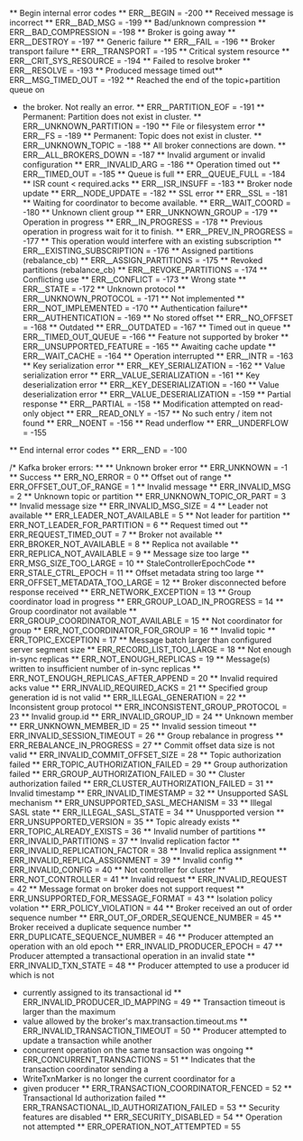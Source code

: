 ** Begin internal error codes **
ERR__BEGIN = -200 
** Received message is incorrect **
ERR__BAD_MSG = -199 
** Bad/unknown compression **
ERR__BAD_COMPRESSION = -198 
** Broker is going away **
ERR__DESTROY = -197 
** Generic failure **
ERR__FAIL = -196 
** Broker transport failure **
ERR__TRANSPORT = -195 
** Critical system resource **
ERR__CRIT_SYS_RESOURCE = -194 
** Failed to resolve broker **
ERR__RESOLVE = -193 
** Produced message timed out**
ERR__MSG_TIMED_OUT = -192 
** Reached the end of the topic+partition queue on
* the broker. Not really an error. **
ERR__PARTITION_EOF = -191 
** Permanent: Partition does not exist in cluster. **
ERR__UNKNOWN_PARTITION = -190 
** File or filesystem error **
ERR__FS = -189 
** Permanent: Topic does not exist in cluster. **
ERR__UNKNOWN_TOPIC = -188 
** All broker connections are down. **
ERR__ALL_BROKERS_DOWN = -187 
** Invalid argument  or invalid configuration **
ERR__INVALID_ARG = -186 
** Operation timed out **
ERR__TIMED_OUT = -185 
** Queue is full **
ERR__QUEUE_FULL = -184 
** ISR count < required.acks **
ERR__ISR_INSUFF = -183 
** Broker node update **
ERR__NODE_UPDATE = -182 
** SSL error **
ERR__SSL = -181 
** Waiting for coordinator to become available. **
ERR__WAIT_COORD = -180 
** Unknown client group **
ERR__UNKNOWN_GROUP = -179 
** Operation in progress **
ERR__IN_PROGRESS = -178 
** Previous operation in progress  wait for it to finish. **
ERR__PREV_IN_PROGRESS = -177 
** This operation would interfere with an existing subscription **
ERR__EXISTING_SUBSCRIPTION = -176 
** Assigned partitions (rebalance_cb) **
ERR__ASSIGN_PARTITIONS = -175 
** Revoked partitions (rebalance_cb) **
ERR__REVOKE_PARTITIONS = -174 
** Conflicting use **
ERR__CONFLICT = -173 
** Wrong state **
ERR__STATE = -172 
** Unknown protocol **
ERR__UNKNOWN_PROTOCOL = -171 
** Not implemented **
ERR__NOT_IMPLEMENTED = -170 
** Authentication failure**
ERR__AUTHENTICATION = -169 
** No stored offset **
ERR__NO_OFFSET = -168 
** Outdated **
ERR__OUTDATED = -167 
** Timed out in queue **
ERR__TIMED_OUT_QUEUE = -166 
** Feature not supported by broker **
ERR__UNSUPPORTED_FEATURE = -165 
** Awaiting cache update **
ERR__WAIT_CACHE = -164 
** Operation interrupted **
ERR__INTR = -163 
** Key serialization error **
ERR__KEY_SERIALIZATION = -162 
** Value serialization error **
ERR__VALUE_SERIALIZATION = -161 
** Key deserialization error **
ERR__KEY_DESERIALIZATION = -160 
** Value deserialization error **
ERR__VALUE_DESERIALIZATION = -159 
** Partial response **
ERR__PARTIAL = -158 
** Modification attempted on read-only object **
ERR__READ_ONLY = -157 
** No such entry / item not found **
ERR__NOENT = -156 
** Read underflow **
ERR__UNDERFLOW = -155 

** End internal error codes **
ERR__END = -100 

/* Kafka broker errors: **
** Unknown broker error **
ERR_UNKNOWN = -1 
** Success **
ERR_NO_ERROR = 0 
** Offset out of range **
ERR_OFFSET_OUT_OF_RANGE = 1 
** Invalid message **
ERR_INVALID_MSG = 2 
** Unknown topic or partition **
ERR_UNKNOWN_TOPIC_OR_PART = 3 
** Invalid message size **
ERR_INVALID_MSG_SIZE = 4 
** Leader not available **
ERR_LEADER_NOT_AVAILABLE = 5 
** Not leader for partition **
ERR_NOT_LEADER_FOR_PARTITION = 6 
** Request timed out **
ERR_REQUEST_TIMED_OUT = 7 
** Broker not available **
ERR_BROKER_NOT_AVAILABLE = 8 
** Replica not available **
ERR_REPLICA_NOT_AVAILABLE = 9 
** Message size too large **
ERR_MSG_SIZE_TOO_LARGE = 10 
** StaleControllerEpochCode **
ERR_STALE_CTRL_EPOCH = 11 
** Offset metadata string too large **
ERR_OFFSET_METADATA_TOO_LARGE = 12 
** Broker disconnected before response received **
ERR_NETWORK_EXCEPTION = 13 
** Group coordinator load in progress **
ERR_GROUP_LOAD_IN_PROGRESS = 14 
** Group coordinator not available **
ERR_GROUP_COORDINATOR_NOT_AVAILABLE = 15 
** Not coordinator for group **
ERR_NOT_COORDINATOR_FOR_GROUP = 16 
** Invalid topic **
ERR_TOPIC_EXCEPTION = 17 
** Message batch larger than configured server segment size **
ERR_RECORD_LIST_TOO_LARGE = 18 
** Not enough in-sync replicas **
ERR_NOT_ENOUGH_REPLICAS = 19 
** Message(s) written to insufficient number of in-sync replicas **
ERR_NOT_ENOUGH_REPLICAS_AFTER_APPEND = 20 
** Invalid required acks value **
ERR_INVALID_REQUIRED_ACKS = 21 
** Specified group generation id is not valid **
ERR_ILLEGAL_GENERATION = 22 
** Inconsistent group protocol **
ERR_INCONSISTENT_GROUP_PROTOCOL = 23 
** Invalid group.id **
ERR_INVALID_GROUP_ID = 24 
** Unknown member **
ERR_UNKNOWN_MEMBER_ID = 25 
** Invalid session timeout **
ERR_INVALID_SESSION_TIMEOUT = 26 
** Group rebalance in progress **
ERR_REBALANCE_IN_PROGRESS = 27 
** Commit offset data size is not valid **
ERR_INVALID_COMMIT_OFFSET_SIZE = 28 
** Topic authorization failed **
ERR_TOPIC_AUTHORIZATION_FAILED = 29 
** Group authorization failed **
ERR_GROUP_AUTHORIZATION_FAILED = 30 
** Cluster authorization failed **
ERR_CLUSTER_AUTHORIZATION_FAILED = 31 
** Invalid timestamp **
ERR_INVALID_TIMESTAMP = 32 
** Unsupported SASL mechanism **
ERR_UNSUPPORTED_SASL_MECHANISM = 33 
** Illegal SASL state **
ERR_ILLEGAL_SASL_STATE = 34 
** Unuspported version **
ERR_UNSUPPORTED_VERSION = 35 
** Topic already exists **
ERR_TOPIC_ALREADY_EXISTS = 36 
** Invalid number of partitions **
ERR_INVALID_PARTITIONS = 37 
** Invalid replication factor **
ERR_INVALID_REPLICATION_FACTOR = 38 
** Invalid replica assignment **
ERR_INVALID_REPLICA_ASSIGNMENT = 39 
** Invalid config **
ERR_INVALID_CONFIG = 40 
** Not controller for cluster **
ERR_NOT_CONTROLLER = 41 
** Invalid request **
ERR_INVALID_REQUEST = 42 
** Message format on broker does not support request **
ERR_UNSUPPORTED_FOR_MESSAGE_FORMAT = 43 
** Isolation policy volation **
ERR_POLICY_VIOLATION = 44 
** Broker received an out of order sequence number **
ERR_OUT_OF_ORDER_SEQUENCE_NUMBER = 45 
** Broker received a duplicate sequence number **
ERR_DUPLICATE_SEQUENCE_NUMBER = 46 
** Producer attempted an operation with an old epoch **
ERR_INVALID_PRODUCER_EPOCH = 47 
** Producer attempted a transactional operation in an invalid state **
ERR_INVALID_TXN_STATE = 48 
** Producer attempted to use a producer id which is not
*  currently assigned to its transactional id **
ERR_INVALID_PRODUCER_ID_MAPPING = 49 
** Transaction timeout is larger than the maximum
*  value allowed by the broker's max.transaction.timeout.ms **
ERR_INVALID_TRANSACTION_TIMEOUT = 50 
** Producer attempted to update a transaction while another
*  concurrent operation on the same transaction was ongoing **
ERR_CONCURRENT_TRANSACTIONS = 51 
** Indicates that the transaction coordinator sending a
*  WriteTxnMarker is no longer the current coordinator for a
*  given producer **
ERR_TRANSACTION_COORDINATOR_FENCED = 52 
** Transactional Id authorization failed **
ERR_TRANSACTIONAL_ID_AUTHORIZATION_FAILED = 53 
** Security features are disabled **
ERR_SECURITY_DISABLED = 54 
** Operation not attempted **
ERR_OPERATION_NOT_ATTEMPTED = 55

